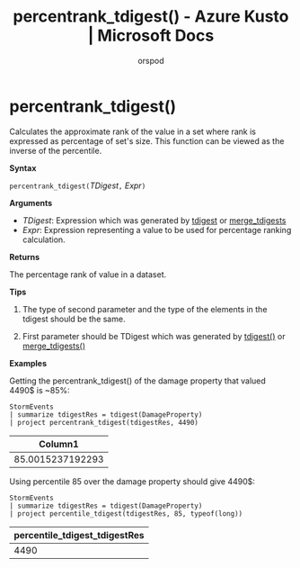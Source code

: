 ﻿---
title: percentrank_tdigest() - Azure Kusto | Microsoft Docs
description: This article describes percentrank_tdigest() in Azure Kusto.
author: orspod
ms.author: v-orspod
ms.reviewer: mblythe
ms.service: kusto
ms.topic: reference
ms.date: 09/24/2018
---
# percentrank_tdigest()

Calculates the approximate rank of the value in a set where rank is expressed as percentage of set's size. 
This function can be viewed as the inverse of the percentile.

**Syntax**

`percentrank_tdigest(`*TDigest*`,` *Expr*`)`

**Arguments**

* *TDigest*: Expression which was generated by [tdigest](tdigest-aggfunction.md) or [merge_tdigests](merge-tdigests-aggfunction.md)
* *Expr*: Expression representing a value to be used for percentage ranking calculation.

**Returns**

The percentage rank of value in a dataset.

**Tips**

1) The type of second parameter and the type of the elements in the tdigest should be the same.

2) First parameter should be TDigest which was generated by [tdigest()](tdigest-aggfunction.md) or [merge_tdigests()](merge-tdigests-aggfunction.md)

**Examples**

Getting the percentrank_tdigest() of the damage property that valued 4490$ is ~85%:

```kusto
StormEvents
| summarize tdigestRes = tdigest(DamageProperty)
| project percentrank_tdigest(tdigestRes, 4490)

```

|Column1|
|---|
|85.0015237192293|


Using percentile 85 over the damage property should give 4490$:

```kusto
StormEvents
| summarize tdigestRes = tdigest(DamageProperty)
| project percentile_tdigest(tdigestRes, 85, typeof(long))

```

|percentile_tdigest_tdigestRes|
|---|
|4490|